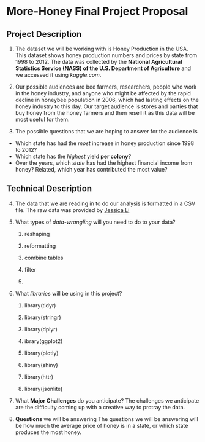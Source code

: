 # More-Honey Final Project Proposal

## Project Description

1. The dataset we will be working with is Honey Production in the USA.  This dataset shows honey production numbers and prices by state from 1998 to 2012.  The data was collected by the **National Agricultural Statistics Service (NASS) of the U.S. Department of Agriculture** and we accessed it using _kaggle.com_.

2. Our possible audiences are bee farmers, researchers, people who work in the honey industry, and anyone who might be affected by the rapid decline in honeybee population in 2006, which had lasting effects on the honey industry to this day.  Our target audience is stores and parties that buy honey from the honey farmers and then resell it as this data will be most useful for them.

3. The possible questions that we are hoping to answer for the audience is
- Which state has had the *most* increase in honey production since 1998 to 2012?
- Which state has the *highest* yield **per colony**?
- Over the years, which *state* has had the highest financial income from honey? Related, which year has contributed the most value?  

## Technical Description

4. The data that we are reading in to do our analysis is formatted in a CSV file. The raw data was provided by [Jessica Li](https://www.kaggle.com/jessicali9530)

5. What types of _data-wrangling_ will you need to do to your data?  

    1) reshaping

    2) reformatting

    3) combine tables

    4) filter

    5)


6. What _libraries_ will be using in this project?

    1) library(tidyr)

    2) library(stringr)

    3) library(dplyr)

    4) ibrary(ggplot2)

    5) library(plotly)

    6) library(shiny)

    7) library(httr)

    8) library(jsonlite)


7. What __Major Challenges__ do you anticipate?
  The challenges we anticipate are the difficulty coming up with a creative way to protray the data.

8. __Questions__ we will be answering
  The questions we will be answering will be how much the average price of honey is in a state, or which state produces the most honey.

